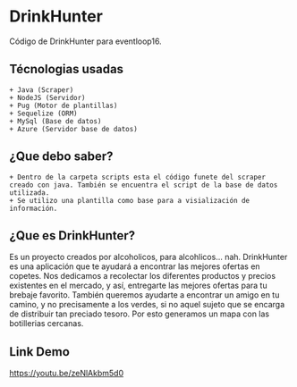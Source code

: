 # DrinkHunter
Código de DrinkHunter para eventloop16.

Técnologias usadas
------------------

	+ Java (Scraper)
	+ NodeJS (Servidor)
	+ Pug (Motor de plantillas)
	+ Sequelize (ORM)
	+ MySql (Base de datos)
	+ Azure (Servidor base de datos)


¿Que debo saber?
-----------------

	+ Dentro de la carpeta scripts esta el código funete del scraper creado con java. También se encuentra el script de la base de datos utilizada.
	+ Se utilizo una plantilla como base para a visialización de información.

¿Que es DrinkHunter?
--------------------
Es un proyecto creados por alcoholicos, para alcohlicos... nah.
DrinkHunter es una aplicación que te ayudará a encontrar las mejores ofertas en copetes. Nos dedicamos a recolectar los diferentes productos y precios existentes en el mercado, y así, entregarte las mejores ofertas para tu brebaje favorito.
También queremos ayudarte a encontrar un amigo en tu camino, y no precisamente a los verdes, si no aquel sujeto que se encarga de distribuir tan preciado tesoro. Por esto generamos un mapa con las botillerias cercanas.


Link Demo
----------

https://youtu.be/zeNlAkbm5d0
